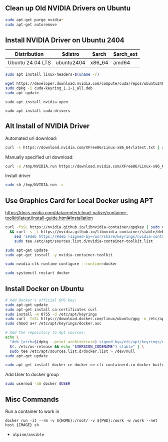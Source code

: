 ## Clean up Old NVIDIA Drivers on Ubuntu

```bash
sudo apt-get purge nvidia*
sudo apt-get autoremove 
```
## Install NVIDIA Driver on Ubuntu 2404

| Distribution     | $distro    | $arch  | $arch_ext |
| ---------------- | ---------- | ------ | --------- |
| Ubuntu 24.04 LTS | ubuntu2404 | x86_64 | amd64     |

```bash
sudo apt install linux-headers-$(uname -r)
```

``` bash
wget https://developer.download.nvidia.com/compute/cuda/repos/ubuntu2404/x86_64/cuda-keyring_1.1-1_all.deb
sudo dpkg -i cuda-keyring_1.1-1_all.deb
sudo apt update
```

```
sudo apt install nvidia-open
```

```
sudo apt install cuda-drivers
```

## Alt Install of NVIDIA Driver

Automated url download:

```bash
curl -s https://download.nvidia.com/XFree86/Linux-x86_64/latest.txt | awk '{print $2}' | xargs -I{} curl -o /tmp/NVIDIA.run https://download.nvidia.com/XFree86/Linux-x86_64/{}
```

Manually specified url download:

```bash
curl -o /tmp/NVIDIA.run https://download.nvidia.com/XFree86/Linux-x86_64/570.86.16/NVIDIA-Linux-x86_64-570.86.16.run
```

Install driver

```bash
sudo sh /tmp/NVIDIA.run -s
```

## Use Graphics Card for Local Docker using APT

https://docs.nvidia.com/datacenter/cloud-native/container-toolkit/latest/install-guide.html#installation

``` bash
curl -fsSL https://nvidia.github.io/libnvidia-container/gpgkey | sudo gpg --dearmor -o /usr/share/keyrings/nvidia-container-toolkit-keyring.gpg \
  && curl -s -L https://nvidia.github.io/libnvidia-container/stable/deb/nvidia-container-toolkit.list | \
    sed 's#deb https://#deb [signed-by=/usr/share/keyrings/nvidia-container-toolkit-keyring.gpg] https://#g' | \
    sudo tee /etc/apt/sources.list.d/nvidia-container-toolkit.list
```

``` bash
sudo apt-get update
sudo apt-get install -y nvidia-container-toolkit
```

``` bash
sudo nvidia-ctk runtime configure --runtime=docker
```

``` bash
sudo systemctl restart docker
```
## Install Docker on Ubuntu

``` bash
# Add Docker's official GPG key:
sudo apt-get update
sudo apt-get install ca-certificates curl
sudo install -m 0755 -d /etc/apt/keyrings
sudo curl -fsSL https://download.docker.com/linux/ubuntu/gpg -o /etc/apt/keyrings/docker.asc
sudo chmod a+r /etc/apt/keyrings/docker.asc

# Add the repository to Apt sources:
echo \
  "deb [arch=$(dpkg --print-architecture) signed-by=/etc/apt/keyrings/docker.asc] https://download.docker.com/linux/ubuntu \
  $(. /etc/os-release && echo "$VERSION_CODENAME") stable" | \
  sudo tee /etc/apt/sources.list.d/docker.list > /dev/null
sudo apt-get update
```


```bash
sudo apt-get install docker-ce docker-ce-cli containerd.io docker-buildx-plugin docker-compose-plugin
```

Add User to docker group

``` bash
sudo usermod -aG docker $USER
```

## Misc Commands

Run a container to work in

```
docker run -it --rm -v ${HOME}:/root/ -v ${PWD}:/work -w /work --net host {IMAGE} sh
```

 - `alpine/ansible`
